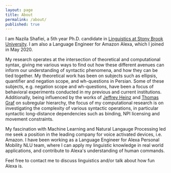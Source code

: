 ```yaml
---
layout: page
title: About
permalink: /about/
published: true
---
```





I am Nazila Shafiei, a 5th year Ph.D. candidate in [Linguistics at Stony Brook University](https://linguistics.stonybrook.edu). I am also a Language Engineer for Amazon Alexa, which I joined in May 2020. 

My research operates at the intersection of theoretical and computational syntax, giving me various ways to find out how these different avenues can inform our understanding of syntactic phenomena, and how they can be tied together. My theoretical work has been on subjects such as ellipsis, quantifier and negation scope, and wh-questions in Persian. Some of these subjects, e.g. negation scope and wh-questions, have been a focus of behavioral experiments conducted in my previous and current institutions. Additionally, being influenced by the works of [Jeffrey Heinz](http://jeffreyheinz.net/) and [Thomas Graf](https://thomasgraf.net/) on subregular hierarchy, the focus of my computational research is on investigating the complexity of various syntactic operations, in particular syntactic long-distance dependencies such as binding, NPI licensing and movement constraints. 

My fascination with Machine Learning and Natural Langauge Processing led me seek a position in the leading company for voice activated devices, i.e. Amazon. I have been working as a Language Engineer for Alexa Personal Mobility NLU team, where I can apply my linguistic knowledge in real world applications, and contribute to Alexa's understanding of human commands. 

Feel free to contact me to discuss linguistics and/or talk about how fun Alexa is. 



